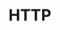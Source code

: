 <!--
 * @Author: JDR
 * @Date: 2020-08-03 11:05:22
 * @LastEditTime: 2020-08-03 15:51:18
 * @LastEditors: Please set LastEditors
 * @Description: In User Settings Edit
 * @FilePath: \JDR_Blog\docs\zh-cn\README.md
--> 
# HTTP